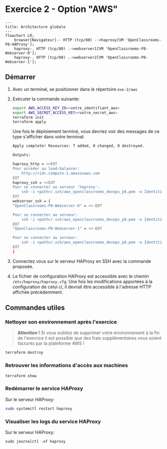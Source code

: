 # Exercice 2 - Option "AWS"

```mermaid
---
title: Architecture globale
---
flowchart LR;
    browser[Navigateur]-- HTTP (tcp/80) -->haproxy[VM 'OpenClassrooms-P8-HAProxy'];
    haproxy-. HTTP (tcp/80) .->webserver1[VM 'OpenClassrooms-P8-Webserver-0'];
    haproxy-. HTTP (tcp/80) .->webserver2[VM 'OpenClassrooms-P8-Webserver-1'];
```

## Démarrer

1. Avec un terminal, se positionner dans le répertoire `exo-2/aws`
2. Exécuter la commande suivante:

   ```bash
   export AWS_ACCESS_KEY_ID=<votre_identifiant_aws>
   export AWS_SECRET_ACCESS_KEY=<votre_secret_aws>
   terraform init
   terraform apply
   ```

   Une fois le déploiement terminé, vous devriez voir des messages de ce type s'afficher dans votre terminal:

   ```bash
   Apply complete! Resources: 7 added, 0 changed, 0 destroyed.

   Outputs:

   haproxy_http = <<EOT
   Pour accéder au load-balancer:
       http://<id>.compute-1.amazonaws.com
   EOT
   haproxy_ssh = <<EOT
   Pour se connecter au serveur 'haproxy':
       ssh -i <path>/.ssh/aws_openclassrooms_devops_p8.pem -o IdentitiesOnly=yes ubuntu@<id>.compute-1.amazonaws.com
   EOT
   webserver_ssh = {
   "OpenClassrooms-P8-Webserver-0" = <<-EOT

   Pour se connecter au serveur:
       ssh -i <path>/.ssh/aws_openclassrooms_devops_p8.pem -o IdentitiesOnly=yes ubuntu@<id>.compute-1.amazonaws.com
   EOT
   "OpenClassrooms-P8-Webserver-1" = <<-EOT

   Pour se connecter au serveur:
       ssh -i <path>/.ssh/aws_openclassrooms_devops_p8.pem -o IdentitiesOnly=yes ubuntu@<id>.compute-1.amazonaws.com
   EOT
   }
   ```

3. Connectez vous sur le serveur HAProxy en SSH avec la commande proposée.
4. Le fichier de configuration HAProxy est accessible avec le chemin `/etc/haproxy/haproxy.cfg`. Une fois les modifications apportées à la configuration de celui ci, il devrait être accessible à l'adresse HTTP affichée précédemment.

## Commandes utiles

### Nettoyer son environnement après l'exercice

> **Attention !** Si vous oubliez de supprimer votre environnement à la fin de l'exercice il est possible que des frais supplémentaires vous soient facturés par la plateforme AWS !

```bash
terraform destroy
```

### Retrouver les informations d'accès aux machines

```bash
terraform show
```

### Redémarrer le service HAProxy

Sur le serveur HAProxy:

```bash
sudo systemctl restart haproxy
```

### Visualiser les logs du service HAProxy

Sur le serveur HAProxy:

```
sudo journalctl -xf haproxy
```
